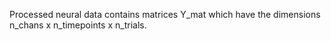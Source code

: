 Processed neural data contains matrices Y_mat which have the dimensions
n_chans x n_timepoints x n_trials.
